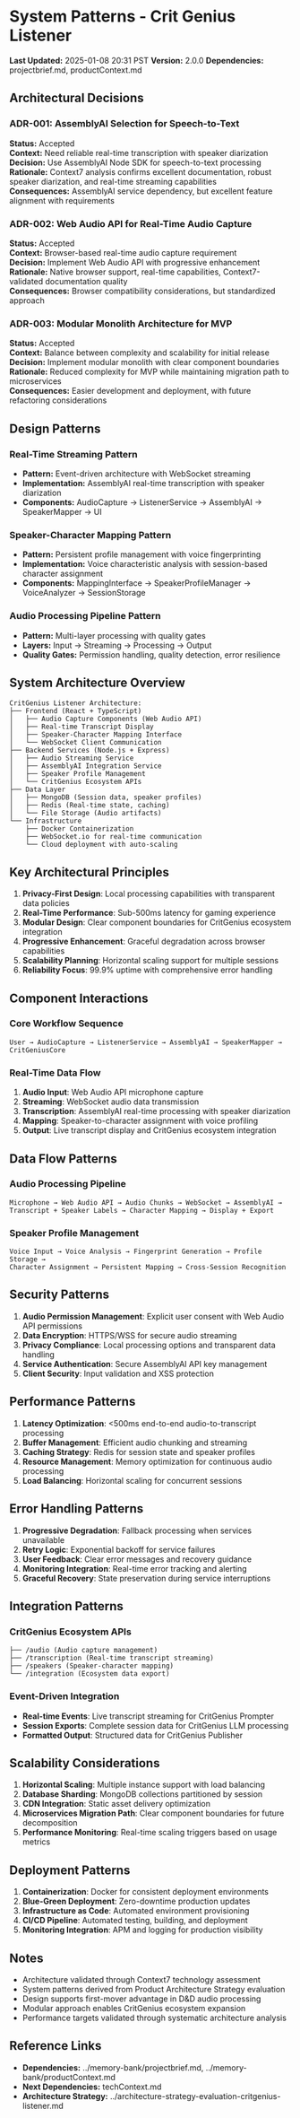 # System Patterns - Crit Genius Listener

**Last Updated:** 2025-01-08 20:31 PST **Version:** 2.0.0 **Dependencies:** projectbrief.md,
productContext.md

## Architectural Decisions

### ADR-001: AssemblyAI Selection for Speech-to-Text

**Status:** Accepted  
**Context:** Need reliable real-time transcription with speaker diarization  
**Decision:** Use AssemblyAI Node SDK for speech-to-text processing  
**Rationale:** Context7 analysis confirms excellent documentation, robust speaker diarization, and
real-time streaming capabilities  
**Consequences:** AssemblyAI service dependency, but excellent feature alignment with requirements

### ADR-002: Web Audio API for Real-Time Audio Capture

**Status:** Accepted  
**Context:** Browser-based real-time audio capture requirement  
**Decision:** Implement Web Audio API with progressive enhancement  
**Rationale:** Native browser support, real-time capabilities, Context7-validated documentation
quality  
**Consequences:** Browser compatibility considerations, but standardized approach

### ADR-003: Modular Monolith Architecture for MVP

**Status:** Accepted  
**Context:** Balance between complexity and scalability for initial release  
**Decision:** Implement modular monolith with clear component boundaries  
**Rationale:** Reduced complexity for MVP while maintaining migration path to microservices  
**Consequences:** Easier development and deployment, with future refactoring considerations

## Design Patterns

### Real-Time Streaming Pattern

- **Pattern:** Event-driven architecture with WebSocket streaming
- **Implementation:** AssemblyAI real-time transcription with speaker diarization
- **Components:** AudioCapture → ListenerService → AssemblyAI → SpeakerMapper → UI

### Speaker-Character Mapping Pattern

- **Pattern:** Persistent profile management with voice fingerprinting
- **Implementation:** Voice characteristic analysis with session-based character assignment
- **Components:** MappingInterface → SpeakerProfileManager → VoiceAnalyzer → SessionStorage

### Audio Processing Pipeline Pattern

- **Pattern:** Multi-layer processing with quality gates
- **Layers:** Input → Streaming → Processing → Output
- **Quality Gates:** Permission handling, quality detection, error resilience

## System Architecture Overview

```
CritGenius Listener Architecture:
├── Frontend (React + TypeScript)
│   ├── Audio Capture Components (Web Audio API)
│   ├── Real-time Transcript Display
│   ├── Speaker-Character Mapping Interface
│   └── WebSocket Client Communication
├── Backend Services (Node.js + Express)
│   ├── Audio Streaming Service
│   ├── AssemblyAI Integration Service
│   ├── Speaker Profile Management
│   └── CritGenius Ecosystem APIs
├── Data Layer
│   ├── MongoDB (Session data, speaker profiles)
│   ├── Redis (Real-time state, caching)
│   └── File Storage (Audio artifacts)
└── Infrastructure
    ├── Docker Containerization
    ├── WebSocket.io for real-time communication
    └── Cloud deployment with auto-scaling
```

## Key Architectural Principles

1. **Privacy-First Design**: Local processing capabilities with transparent data policies
2. **Real-Time Performance**: Sub-500ms latency for gaming experience
3. **Modular Design**: Clear component boundaries for CritGenius ecosystem integration
4. **Progressive Enhancement**: Graceful degradation across browser capabilities
5. **Scalability Planning**: Horizontal scaling support for multiple sessions
6. **Reliability Focus**: 99.9% uptime with comprehensive error handling

## Component Interactions

### Core Workflow Sequence

```
User → AudioCapture → ListenerService → AssemblyAI → SpeakerMapper → CritGeniusCore
```

### Real-Time Data Flow

1. **Audio Input**: Web Audio API microphone capture
2. **Streaming**: WebSocket audio data transmission
3. **Transcription**: AssemblyAI real-time processing with speaker diarization
4. **Mapping**: Speaker-to-character assignment with voice profiling
5. **Output**: Live transcript display and CritGenius ecosystem integration

## Data Flow Patterns

### Audio Processing Pipeline

```
Microphone → Web Audio API → Audio Chunks → WebSocket → AssemblyAI →
Transcript + Speaker Labels → Character Mapping → Display + Export
```

### Speaker Profile Management

```
Voice Input → Voice Analysis → Fingerprint Generation → Profile Storage →
Character Assignment → Persistent Mapping → Cross-Session Recognition
```

## Security Patterns

1. **Audio Permission Management**: Explicit user consent with Web Audio API permissions
2. **Data Encryption**: HTTPS/WSS for secure audio streaming
3. **Privacy Compliance**: Local processing options and transparent data handling
4. **Service Authentication**: Secure AssemblyAI API key management
5. **Client Security**: Input validation and XSS protection

## Performance Patterns

1. **Latency Optimization**: <500ms end-to-end audio-to-transcript processing
2. **Buffer Management**: Efficient audio chunking and streaming
3. **Caching Strategy**: Redis for session state and speaker profiles
4. **Resource Management**: Memory optimization for continuous audio processing
5. **Load Balancing**: Horizontal scaling for concurrent sessions

## Error Handling Patterns

1. **Progressive Degradation**: Fallback processing when services unavailable
2. **Retry Logic**: Exponential backoff for service failures
3. **User Feedback**: Clear error messages and recovery guidance
4. **Monitoring Integration**: Real-time error tracking and alerting
5. **Graceful Recovery**: State preservation during service interruptions

## Integration Patterns

### CritGenius Ecosystem APIs

```
├── /audio (Audio capture management)
├── /transcription (Real-time transcript streaming)
├── /speakers (Speaker-character mapping)
└── /integration (Ecosystem data export)
```

### Event-Driven Integration

- **Real-time Events**: Live transcript streaming for CritGenius Prompter
- **Session Exports**: Complete session data for CritGenius LLM processing
- **Formatted Output**: Structured data for CritGenius Publisher

## Scalability Considerations

1. **Horizontal Scaling**: Multiple instance support with load balancing
2. **Database Sharding**: MongoDB collections partitioned by session
3. **CDN Integration**: Static asset delivery optimization
4. **Microservices Migration Path**: Clear component boundaries for future decomposition
5. **Performance Monitoring**: Real-time scaling triggers based on usage metrics

## Deployment Patterns

1. **Containerization**: Docker for consistent deployment environments
2. **Blue-Green Deployment**: Zero-downtime production updates
3. **Infrastructure as Code**: Automated environment provisioning
4. **CI/CD Pipeline**: Automated testing, building, and deployment
5. **Monitoring Integration**: APM and logging for production visibility

## Notes

- Architecture validated through Context7 technology assessment
- System patterns derived from Product Architecture Strategy evaluation
- Design supports first-mover advantage in D&D audio processing
- Modular approach enables CritGenius ecosystem expansion
- Performance targets validated through systematic architecture analysis

## Reference Links

- **Dependencies:** ../memory-bank/projectbrief.md, ../memory-bank/productContext.md
- **Next Dependencies:** techContext.md
- **Architecture Strategy:** ../architecture-strategy-evaluation-critgenius-listener.md